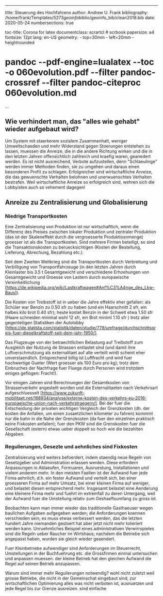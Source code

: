 ------------------------------------------------------------------------

title: Steuerung des Hochfahrens
author: Andrew U. Frank 
bibliography: /home/frank/Templates/5273*geoinfo*biblio/geoinfo\_bib/clean2018.bib
date: 2020-05-24 
numbersections: true

toc-title: Corona for latex
documentclass: scrartcl \# scrbook papersize: a4 fontsize: 12pt lang:
en-US geometry: - top=30mm - left=20mm - heightrounded

# pandoc --pdf-engine=lualatex --toc -o 060evolution.pdf --filter pandoc-crossref --filter pandoc-citeproc 060evolution.md

...

## Wie verhindert man, das "alles wie gehabt" wieder aufgebaut wird?

Um System mit staerkerem sozialem Zusammenhalt, weniger Umweltschaeden und mehr
Widerstand gegen Stoerungen entstehen zu lassen, muessen die Anreize, die
in die andere Richtung wirken und die in den letzten Jahren offensichtlich
zahlreich und kraefig waren, geanedert werden. Es ist nicht ausreichend,
Verbote aufzustellen, denn "Schlaeulinge" werden immer Methoden finden, sie
zu umgehen und daraus einen besonderen Profit zu schlagen. Erfolgreicher sind
wirtschaftliche Anreize, die das gewuenschte Verhalten belohnen und
unerwuenschtes Verhalten bestrafen. Weil wirtschaftliche Anreize so
erfolgreich sind, wehren sich die Lobbyisten auch so vehement dagegen!

## Anreize zu Zentralisierung und Globalisierung

### Niedrige Transportkosten
Eine Zentralisierung von Produktion ist nur wirtschaftlich, wenn
die Differenz des Preises zwischen lokaler Produktion und
zentraler Produktion (das ist der Skaleneffekt durch die vergroesserte
Produktiosnmenge) groesser ist als die Transportkosten. Sind mehrere
Firmen beteiligt, so sind die Transaktionskosten zu beruecksichtigen
(Kosten der Bestellung, Lieferung, Abrechung, Bezahlung etc.).

Seit dem Zweiten Weltkrieg sind die Transportkosten durch Verbreitung
und Verbilligung von Transportfahrzeuge (in den letzten Jahren durch
Kleinlaster bis 3.5 t Gesamtgewicht und verschiedene Erhoehungen von
Gesamtgewicht und Groesse von Lastern durch europaeische Vereinheitlichung
[https://de.wikipedia.org/wiki/Lastkraftwagen#Anf%C3%A4nge_des_Lkw-Baus]).

Die Kosten von Treibstoff ist in ueber die Jahre effektiv eher gefallen: als
Schüler war Benzin zu 0.50 sfr zu haben (und ein Haarschnitt 2 sfr, ein halbes
kilo brot 0.40 sfr); heute kostet Benzin in der Schweit etwa 1.50 sfr (Haare
schneiden minimal wohl 12 sfr, ein Brot miniml 1.10 sfr ) trotz aller
gegenteiligen Statistiken der Autolobby
[https://de.statista.com/statistik/daten/studie/779/umfrage/durchschnittspreis-fuer-dieselkraftstoff-seit-dem-jahr-1950/].

Das Flugzeuge von der betraechtlichen Belastung auf Treibstoff zum
Ausgleich der Nutzung de Strassen entlastet sind (und damit ihre
Luftverschmutzung als externalitaet auf alle verteilt wird) scheint
eher unverstaendlich. Entsprechend billig ist Luftfracht und wird
fuer hochwertige Gueter (Wert groesser als 100 Euro pro kg); trotz dem
Einbruches der Nachfrage fuer Fluege durch Personen wird trotzdem
einiges geflogen: Fracht!).

Vor einigen Jahren sind Berechnungen der Gesamtkosten von Strassenverkehr
angestellt worden und die Externalitaeten nach Verkehrsart aufgeschluesselt
[https://www.zukunft-mobilitaet.net/168934/analyse/externe-kosten-des-verkehrs-eu-2016-europaeische-union-nach-verkehrstraegern/].
Bei der fuer die Entscheidung der privaten wichtigen Vergleich der Grenzkosten (dh. der
kosten die Anfallen, um einen zusaetzlichen kilometer zu fahren) kommmt nur
die bahn in die Nahe der Grenzkosten (da fuer den einzelnen praktisch keine
Fixkosten anfallen); fuer den PKW sind die Grenskosten fuer die Gesellschaft (extern) etwas ueber
doppelt so hoch wie die bezahlten Abgaben.

### Regulierungen, Gesezte und aehnliches sind Fixkosten

Zentralisierung wird weiters befoerdert, indem staendig neue Regeln von Gesetzgeber
und Administration erlassen werden. Diese erfordern Anpassungen in Ablaeufen, Formuaren, Ausruestung,
Installationen und vielem anderem mehr. In den meisten Faellen ist der Aufwand fuer
jede Firma aehnlich, d.h. ein fester Aufwand und verteilt sich, bei einer groesseren Firma
auf mehr Umsatz, bei einer kleinen Firma auf weniger, und belastet diesen entsprechend mehr. Insgesamt
belastet eine Aenderung eine kleinere Firma mehr und fuehrt im extremfall zu deren
Untergang, weil der Aufwand fuer die Umstellung relativ zum Geshaeftsumfang zu gross ist.

Beobachten kann man immer wieder das traditionelle Gasthaeuser wegen
baulichen Aufgaben aufgegeben werden; die Anforderungen koennen
verschieden sein; es muss etwas verbessert werden, das die letzten
hundert Jahre niemanden gestoert hat aber jetzt nicht mehr tolieriert
werden kann. Unruehmliches Beispiel eines administrativen Verwirrspieles
sind die Regeln ueber Raucher im Wirtshaus; nachdem die Betriebe sich
angepasst haben, wurden sie gleich wieder geaendert.

Fuer Kleinbetriebe aufwendiger sind Anforderungen im Steuerrecht, Umstellungen
in der Buchfuehrung etc. die Grossfirmen einmal untersuchen und anpassen
muessen. der kleine Betrieb hat den gleichen Aufwand die Regel auf seinen
Betrieb anzupassen.

Warum sind immer mehr Regulierungen notwendig? wohl nicht zuletzt weil
grosse Betriebe, die nicht in der Gemeinschat eingebaut sind, zur
wirtschaftlichen Optimierung alles was nicht verboten ist, ausnuetzen
und jede Regel bis zur Grenze ausreizen. 
sind einfache
